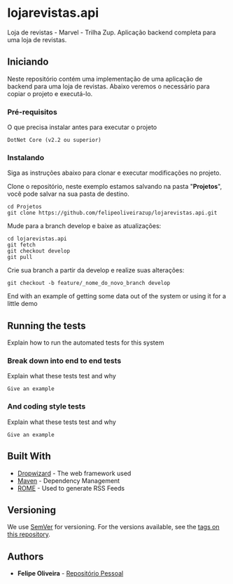 # lojarevistas.api

Loja de revistas - Marvel - Trilha Zup. Aplicação backend completa para uma loja de revistas.

## Iniciando

Neste repositório contém uma implementação de uma aplicação de backend para uma loja de revistas. Abaixo veremos o necessário para copiar o projeto e executá-lo.

### Pré-requisitos

O que precisa instalar antes para executar o projeto

```
DotNet Core (v2.2 ou superior)
```

### Instalando

Siga as instruções abaixo para clonar e executar modificações no projeto.

Clone o repositório, neste exemplo estamos salvando na pasta "**Projetos**", você pode salvar na sua pasta de destino.

```
cd Projetos
git clone https://github.com/felipeoliveirazup/lojarevistas.api.git
```

Mude para a branch develop e baixe as atualizações:

```
cd lojarevistas.api
git fetch
git checkout develop 
git pull
```
Crie sua branch a partir da develop e realize suas alterações:
```
git checkout -b feature/_nome_do_novo_branch develop
```

End with an example of getting some data out of the system or using it for a little demo

## Running the tests

Explain how to run the automated tests for this system

### Break down into end to end tests

Explain what these tests test and why

```
Give an example
```

### And coding style tests

Explain what these tests test and why

```
Give an example
```

## Built With

* [Dropwizard](http://www.dropwizard.io/1.0.2/docs/) - The web framework used
* [Maven](https://maven.apache.org/) - Dependency Management
* [ROME](https://rometools.github.io/rome/) - Used to generate RSS Feeds

## Versioning

We use [SemVer](http://semver.org/) for versioning. For the versions available, see the [tags on this repository](https://github.com/your/project/tags). 

## Authors

* **Felipe Oliveira** - [Repositório Pessoal](https://github.com/felipeoliveirazup)

<!-- ## License

This project is licensed under the MIT License - see the [LICENSE.md](LICENSE.md) file for details -->

